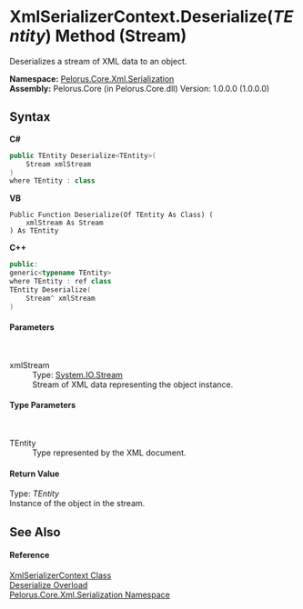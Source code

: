 # XmlSerializerContext.Deserialize(*TEntity*) Method (Stream)
 

Deserializes a stream of XML data to an object.

**Namespace:**&nbsp;<a href="9052B9D6">Pelorus.Core.Xml.Serialization</a><br />**Assembly:**&nbsp;Pelorus.Core (in Pelorus.Core.dll) Version: 1.0.0.0 (1.0.0.0)

## Syntax

**C#**<br />
``` C#
public TEntity Deserialize<TEntity>(
	Stream xmlStream
)
where TEntity : class

```

**VB**<br />
``` VB
Public Function Deserialize(Of TEntity As Class) ( 
	xmlStream As Stream
) As TEntity
```

**C++**<br />
``` C++
public:
generic<typename TEntity>
where TEntity : ref class
TEntity Deserialize(
	Stream^ xmlStream
)
```


#### Parameters
&nbsp;<dl><dt>xmlStream</dt><dd>Type: <a href="http://msdn2.microsoft.com/en-us/library/8f86tw9e" target="_blank">System.IO.Stream</a><br />Stream of XML data representing the object instance.</dd></dl>

#### Type Parameters
&nbsp;<dl><dt>TEntity</dt><dd>Type represented by the XML document.</dd></dl>

#### Return Value
Type: *TEntity*<br />Instance of the object in the stream.

## See Also


#### Reference
<a href="859B939D">XmlSerializerContext Class</a><br /><a href="D63FA1E1">Deserialize Overload</a><br /><a href="9052B9D6">Pelorus.Core.Xml.Serialization Namespace</a><br />